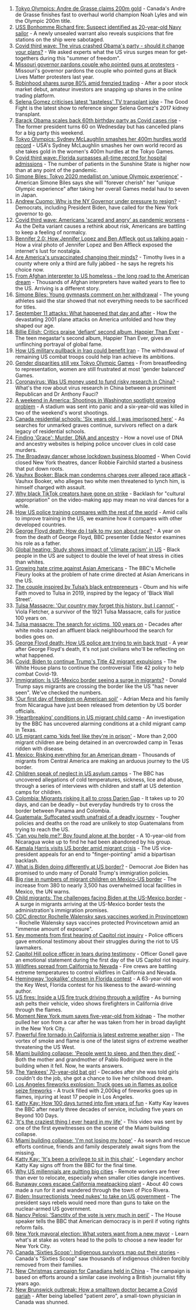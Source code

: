1. [Tokyo Olympics: Andre de Grasse claims 200m gold](https://www.bbc.co.uk/sport/olympics/58088922) - Canada's Andre de Grasse finishes fast to overhaul world champion Noah Lyles and win the Olympic 200m title.
2. [USS Bonhomme Richard fire: Suspect identified as 20-year-old Navy sailor](https://www.bbc.co.uk/news/world-us-canada-58091854) - A newly unsealed warrant also reveals suspicions that fire stations on the ship were sabotaged.
3. [Covid third wave: The virus crashed Obama's party - should it change your plans?](https://www.bbc.co.uk/news/world-us-canada-58080853) - We asked experts what the US virus surges mean for get-togethers during this "summer of freedom".
4. [Missouri governor pardons couple who pointed guns at protesters](https://www.bbc.co.uk/news/world-us-canada-58083772) - Missouri's governor pardons the couple who pointed guns at Black Lives Matter protesters last year.
5. [Robinhood shares surge 80% amid frenzied trading](https://www.bbc.co.uk/news/business-58091533) - After a poor stock market debut, amateur investors are snapping up shares in the online trading platform.
6. [Selena Gomez criticises latest 'tasteless' TV transplant joke](https://www.bbc.co.uk/news/entertainment-arts-58083763) - The Good Fight is the latest show to reference singer Selena Gomez's 2017 kidney transplant.
7. [Barack Obama scales back 60th birthday party as Covid cases rise](https://www.bbc.co.uk/news/world-us-canada-58083780) - The former president turns 60 on Wednesday but has cancelled plans for a big party this weekend.
8. [Tokyo Olympics: Sydney McLaughlin smashes her 400m hurdles world record](https://www.bbc.co.uk/sport/olympics/58082285) - USA's Sydney McLaughlin smashes her own world record as she takes gold in the women's 400m hurdles at the Tokyo Games.
9. [Covid third wave: Florida surpasses all-time record for hospital admissions](https://www.bbc.co.uk/news/world-us-canada-58077209) - The number of patients in the Sunshine State is higher now than at any point of the pandemic.
10. [Simone Biles: Tokyo 2020 medallist on 'unique Olympic experience'](https://www.bbc.co.uk/sport/olympics/58081505) - American Simone Biles says she will "forever cherish" her "unique Olympic experience" after taking her overall Games medal haul to seven in Japan.
11. [Andrew Cuomo: Why is the NY Governor under pressure to resign?](https://www.bbc.co.uk/news/world-us-canada-58092655) - Democrats, including President Biden, have called for the New York governor to go.
12. [Covid third wave: Americans 'scared and angry' as pandemic worsens](https://www.bbc.co.uk/news/world-us-canada-58014719) - As the Delta variant causes a rethink about risk, Americans are battling to keep a feeling of normalcy.
13. [Bennifer 2.0: How Jennifer Lopez and Ben Affleck got us talking again](https://www.bbc.co.uk/news/entertainment-arts-58030649) - How a viral photo of Jennifer Lopez and Ben Affleck exposed the internet's lust for nostalgia.
14. [Are America's unvaccinated changing their minds?](https://www.bbc.co.uk/news/world-us-canada-58017289) - Timothy lives in a county where only a third are fully jabbed - he says he regrets his choice now.
15. [From Afghan interpreter to US homeless - the long road to the American dream](https://www.bbc.co.uk/news/world-us-canada-58020494) - Thousands of Afghan interpreters have waited years to flee to the US. Arriving is a different story.
16. [Simone Biles: Young gymnasts comment on her withdrawal](https://www.bbc.co.uk/news/world-us-canada-58020080) - The young athletes said the star showed that not everything needs to be sacrificed for titles.
17. [September 11 attacks: What happened that day and after](https://www.bbc.co.uk/news/world-us-canada-57698668) - How the devastating 2001 plane attacks on America unfolded and how they shaped our age.
18. [Billie Eilish: Critics praise 'defiant' second album, Happier Than Ever](https://www.bbc.co.uk/news/entertainment-arts-58024655) - The teen megastar's second album, Happier Than Ever, gives an unflinching portrayal of global fame.
19. [How US military pullback in Iraq could benefit Iran](https://www.bbc.co.uk/news/world-middle-east-57976007) - The withdrawal of remaining US combat troops could help Iran achieve its ambitions.
20. [Gender disparities still vex Tokyo Olympic Games](https://www.bbc.co.uk/news/world-us-canada-57937102) - From breastfeeding to representation, women are still frustrated at most 'gender balanced' Games.
21. [Coronavirus: Was US money used to fund risky research in China?](https://www.bbc.co.uk/news/57932699) - What's the row about virus research in China between a prominent Republican and Dr Anthony Fauci?
22. [A weekend in America: Shootings in Washington spotlight growing problem](https://www.bbc.co.uk/news/world-us-canada-57840801) - A stadium was sent into panic and a six-year-old was killed in two of the weekend's worst shootings.
23. [Canada residential schools: 'Six years old, I was imprisoned here'](https://www.bbc.co.uk/news/world-us-canada-57840797) - As searches for unmarked graves continue, survivors reflect on a dark legacy of residential schools.
24. [Finding 'Grace': Murder, DNA and ancestry](https://www.bbc.co.uk/news/technology-57801794) - How a novel use of DNA and ancestry websites is helping police uncover clues in cold case murders.
25. [The Broadway dancer whose lockdown business bloomed](https://www.bbc.co.uk/news/stories-57840115) - When Covid closed New York theatres, dancer Robbie Fairchild started a business that put down roots.
26. [Vauhxx Booker: Black man condemns charges over alleged race attack](https://www.bbc.co.uk/news/world-us-canada-58078503) - Vauhxx Booker, who alleges two white men threatened to lynch him, is himself charged with assault.
27. [Why black TikTok creators have gone on strike](https://www.bbc.co.uk/news/world-us-canada-57841055) - Backlash for "cultural appropriation" on the video-making app may mean no viral dances for a while.
28. [How US police training compares with the rest of the world](https://www.bbc.co.uk/news/world-us-canada-56834733) - Amid calls to improve training in the US, we examine how it compares with other developed countries.
29. [George Floyd death: How do I talk to my son about race?](https://www.bbc.co.uk/news/world-us-canada-57205016) - A year on from the death of George Floyd, BBC presenter Eddie Nestor examines his role as a father.
30. [Global heating: Study shows impact of 'climate racism' in US](https://www.bbc.co.uk/news/science-environment-57235904) - Black people in the US are subject to double the level of heat stress in cities than whites.
31. [Growing hate crime against Asian Americans](https://www.bbc.co.uk/news/business-57287364) - The BBC's Michelle Fleury looks at the problem of hate crime directed at Asian Americans in the US.
32. [The couple inspired by Tulsa’s black entrepreneurs](https://www.bbc.co.uk/news/world-us-canada-57309938) - Obum and his wife Faith moved to Tulsa in 2019, inspired by the legacy of 'Black Wall Street'.
33. [Tulsa Massacre: 'Our country may forget this history, but I cannot'](https://www.bbc.co.uk/news/world-us-canada-57285783) - Viola Fletcher, a survivor of the 1921 Tulsa Massacre, calls for justice 100 years on.
34. [Tulsa massacre: The search for victims, 100 years on](https://www.bbc.co.uk/news/world-us-canada-57244863) - Decades after white mobs razed an affluent black neighbourhood the search for bodies goes on.
35. [George Floyd death: How US police are trying to win back trust](https://www.bbc.co.uk/news/world-us-canada-57205015) - A year after George Floyd's death, it's not just civilians who'll be reflecting on what happened.
36. [Covid: Biden to continue Trump's Title 42 migrant expulsions](https://www.bbc.co.uk/news/world-us-canada-58077311) - The White House plans to continue the controversial Title 42 policy to help combat Covid-19.
37. [Immigration: Is US-Mexico border seeing a surge in migrants?](https://www.bbc.co.uk/news/57656959) - Donald Trump says migrants are crossing the border like the US "has never seen". We've checked the numbers.
38. ['Our first day of freedom on American soil'](https://www.bbc.co.uk/news/world-us-canada-57022918) - Adrian Meza and his family from Nicaragua have just been released from detention by US border officials.
39. ['Heartbreaking' conditions in US migrant child camp](https://www.bbc.co.uk/news/world-us-canada-57561760) - An investigation by the BBC has uncovered alarming conditions at a child migrant camp in Texas.
40. [US migrant camp 'kids feel like they're in prison'](https://www.bbc.co.uk/news/world-us-canada-57576306) - More than 2,000 migrant children are being detained in an overcrowded camp in Texas ridden with disease.
41. [Mexico: Risking everything for an American dream](https://www.bbc.co.uk/news/world-us-canada-56432363) - Thousands of migrants from Central America are making an arduous journey to the US border.
42. [Children speak of neglect in US asylum camps](https://www.bbc.co.uk/news/world-us-canada-57149721) - The BBC has uncovered allegations of cold temperatures, sickness, lice and abuse, through a series of interviews with children and staff at US detention camps for children.
43. [Colombia: Migrants risking it all to cross Darien Gap](https://www.bbc.co.uk/news/world-latin-america-56544700) - It takes up to 20 days, and can be deadly – but everyday hundreds try to cross the border between Panama and Colombia.
44. [Guatemala: Suffocated youth unafraid of a deadly journey](https://www.bbc.co.uk/news/world-latin-america-56260568) - Tougher policies and deaths on the road are unlikely to stop Guatemalans from trying to reach the US.
45. ['Can you help me?' Boy found alone at the border](https://www.bbc.co.uk/news/world-us-canada-56670094) - A 10-year-old from Nicaragua woke up to find he had been abandoned by his group.
46. [Kamala Harris visits US border amid migrant crisis](https://www.bbc.co.uk/news/world-us-canada-57619601) - The US vice-president appeals for an end to "finger-pointing" amid a bipartisan backlash.
47. [What is Biden doing differently at US border?](https://www.bbc.co.uk/news/world-us-canada-56255613) - Democrat Joe Biden has promised to undo many of Donald Trump's immigration policies.
48. [Big rise in numbers of migrant children on Mexico-US border](https://www.bbc.co.uk/news/world-latin-america-56810672) - The increase from 380 to nearly 3,500 has overwhelmed local facilities in Mexico, the UN warns.
49. [Child migrants: The challenges facing Biden at the US-Mexico border](https://www.bbc.co.uk/news/world-us-canada-56514320) - A surge in migrants arriving at the US-Mexico border tests the administration's immigration promises.
50. [CDC director Rochelle Walensky says vaccines worked in Provincetown](https://www.bbc.co.uk/news/world-us-canada-58065854) - Rochelle Walensky says vaccines protected Provincetown amid an "immense amount of exposure".
51. [Key moments from first hearing of Capitol riot inquiry](https://www.bbc.co.uk/news/world-us-canada-57992997) - Police officers gave emotional testimony about their struggles during the riot to US lawmakers.
52. [Capitol Hill police officer in tears during testimony](https://www.bbc.co.uk/news/world-us-canada-57989607) - Officer Gonell gave an emotional statement during the first day of the US Capitol riot inquiry.
53. [Wildfires spread from California to Nevada](https://www.bbc.co.uk/news/world-us-canada-57961767) - Fire crews are battling extreme temperatures to control wildfires in California and Nevada.
54. [Hemingway 'lookalike' chosen in Florida contest](https://www.bbc.co.uk/news/world-us-canada-57978084) - A 63-year-old won the Key West, Florida contest for his likeness to the award-winning author.
55. [US fires: Inside a US fire truck driving through a wildfire](https://www.bbc.co.uk/news/world-us-canada-57943338) - As burning ash pelts their vehicle, video shows firefighters in California drive through the flames.
56. [Moment New York mum saves five-year-old from kidnap](https://www.bbc.co.uk/news/world-us-canada-57877269) - The mother pulled her son from a car after he was taken from her in broad daylight in the New York City.
57. [Powerful fire tornado in California is latest extreme weather sign](https://www.bbc.co.uk/news/world-us-canada-57785882) - The vortex of smoke and flame is one of the latest signs of extreme weather threatening the US West.
58. [Miami building collapse: 'People went to sleep, and then they died'](https://www.bbc.co.uk/news/world-us-canada-57674422) - Both the mother and grandmother of Pablo Rodríguez were in the building when it fell. Now, he wants answers.
59. [The Yankees' 70-year-old bat girl](https://www.bbc.co.uk/news/world-us-canada-57660503) - Decades after she was told girls couldn't do the job, she got a chance to live her childhood dream.
60. [Los Angeles fireworks explosion: Truck goes up in flames as police seize fireworks](https://www.bbc.co.uk/news/world-us-canada-57682375) - A truck filled with 2,000kg of fireworks goes up in flames, injuring at least 17 people in Los Angeles.
61. [Katty Kay: How 100 days turned into five years of fun](https://www.bbc.co.uk/news/world-57598135) - Katty Kay leaves the BBC after nearly three decades of service, including five years on Beyond 100 Days.
62. ['It's the craziest thing I ever heard in my life'](https://www.bbc.co.uk/news/world-57594635) - This video was sent by one of the first eyewitnesses on the scene of the Miami building collapse.
63. [Miami building collapse: 'I'm not losing my hope'](https://www.bbc.co.uk/news/world-us-canada-57616675) - As search and rescue efforts continue, friends and family desperately await signs from the missing.
64. [Katty Kay: 'It's been a privilege to sit in this chair'](https://www.bbc.co.uk/news/world-us-canada-57606218) - Legendary anchor Katty Kay signs off from the BBC for the final time.
65. [Why US millennials are quitting big cities](https://www.bbc.co.uk/news/world-us-canada-57516592) - Remote workers are freer than ever to relocate, especially when smaller cities dangle incentives.
66. [Runaway cows escape California meatpacking plant](https://www.bbc.co.uk/news/world-us-canada-57589075) - About 40 cows made a run for it and wandered through the town of Pico Rivera.
67. [Biden: Insurrectionists 'need nukes' to take on US government](https://www.bbc.co.uk/news/world-us-canada-57590483) - The president says rebels would need more than guns to take on the nuclear-armed US government.
68. [Nancy Pelosi: 'Sanctity of the vote is very much in peril'](https://www.bbc.co.uk/news/world-us-canada-57576246) - The House speaker tells the BBC that American democracy is in peril if voting rights reform fails.
69. [New York mayoral election: What voters want from a new mayor](https://www.bbc.co.uk/news/world-us-canada-57560500) - Learn what's at stake as voters head to the polls to choose a new leader for New York City.
70. [Canada 'Sixties Scoop': Indigenous survivors map out their stories](https://www.bbc.co.uk/news/world-us-canada-55269251) - Canada's "Sixties Scoop" saw thousands of indigenous children forcibly removed from their families.
71. [New Christmas campaign for Canadians held in China](https://www.bbc.co.uk/news/world-us-canada-55249770) - The campaign is based on efforts around a similar case involving a British journalist fifty years ago.
72. [New Brunswick outbreak: How a smalltown doctor became a Covid pariah](https://www.bbc.co.uk/news/world-us-canada-54686672) - After being labelled "patient zero", a small-town physician in Canada was shunned.

